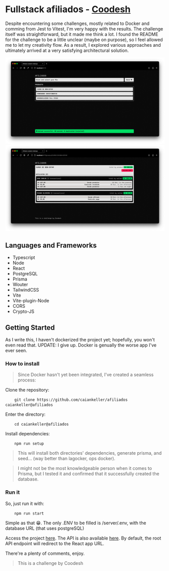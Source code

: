 # Fullstack afiliados - [Coodesh](https://coodesh.com)

Despite encountering some challenges, mostly related to Docker and comming from Jest to Vitest, I'm very happy with the results. The challenge itself was straightforward, but it made me think a lot. I found the README for the challenge to be a little unclear (maybe on purpose), so I feel allowed me to let my creativity flow. As a result, I explored various approaches and ultimately arrived at a very satisfying architectural solution.

![Alt text](.repository/preview-home.png)
![Alt text](.repository/preview-product.png)

## Languages and Frameworks
+ Typescript
+ Node
+ React
+ PostgreSQL
+ Prisma 
+ Wouter
+ TailwindCSS
+ Vite
+ Vite-plugin-Node
+ CORS
+ Crypto-JS

## Getting Started

As I write this, I haven't dockerized the project yet; hopefully, you won't even read that.
UPDATE: I give up. Docker is genually the worse app I've ever seen.

### How to install

> Since Docker hasn't yet been integrated, I've created a seamless process:

Clone the repository:
```
    git clone https://github.com/caiankeller/afiliados caiankeller@afiliados
```

Enter the directory:
```
    cd caiankeller@afiliados
```

Install dependencies:
```
    npm run setup
```

> This will install both directories' dependencies, generate prisma, and seed... (way better than lagocker, ops docker).

> I might not be the most knowledgeable person when it comes to Prisma, but I tested it and confirmed that it successfully created the database.

### Run it

So, just run it with:
```
    npm run start
```

Simple as that 😁. The only .ENV to be filled is /server/.env, with the database URL (that uses postgreSQL)

Access the project [here](http://localhost:5173). The API is also available [here](http://localhost:1707). By default, the root API endpoint will redirect to the React app URL.

There're a plenty of comments, enjoy.

> This is a challenge by Coodesh